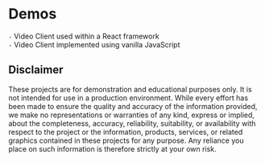 # Demos

`-` Video Client used within a React framework  
`-` Video Client implemented using vanilla JavaScript

## Disclaimer

These projects are for demonstration and educational purposes only. It is not intended for use in a production environment. While every effort has been made to ensure the quality and accuracy of the information provided, we make no representations or warranties of any kind, express or implied, about the completeness, accuracy, reliability, suitability, or availability with respect to the project or the information, products, services, or related graphics contained in these projects for any purpose. Any reliance you place on such information is therefore strictly at your own risk.
